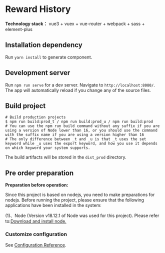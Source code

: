# Reward History

**Technology stack：** vue3 + vuex + vue-router + webpack + sass + element-plus

## Installation dependency

Run `yarn install` to generate component.

## Development server

Run `npm run serve` for a dev server. Navigate to `http://localhost:8080/`. The app will automatically reload if you change any of the source files.

## Build project

```shell
# Build production projects
$ npm run build:prod_t / npm run build:prod_u / npm run build:prod
# You can use the npm run build command without any suffix if you are using a version of Node lower than 16, or you should use the command with the suffix name if you are using a version higher than 16
# The only difference between _t and _u is that _t uses the set keyword while _u uses the export keyword, and how you use it depends on which keyword your system supports.
```

The build artifacts will be stored in the `dist_prod` directory.

## Pre order preparation

**Preparation before operation:**

Since this project is based on nodejs, you need to make preparations for nodejs. Before running the project, please ensure that the following applications have been installed in the system:

(1)、Node (Version v18.12.1 of Node was used for this project). Please refer to:[Download and install node.](https://nodejs.org/en/download/)

### Customize configuration

See [Configuration Reference](https://cli.vuejs.org/config/).

